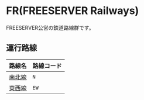 # FR(FREESERVER Railways)

FREESERVER公営の鉄道路線群です。

## 運行路線

|路線名|路線コード|
|---|---|
|[南北線](N)|`N`|
|[東西線](EW)|`EW`|
